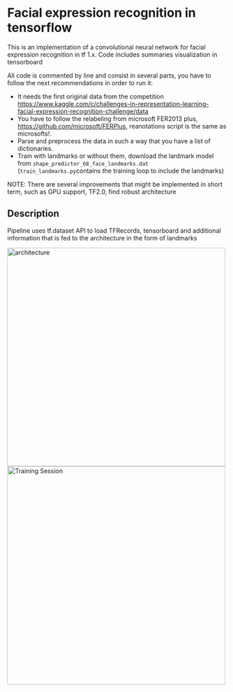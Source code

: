 # Facial expression recognition in tensorflow 
This is an implementation of a convolutional neural network for facial expression recognition in tf 1.x. Code includes summaries visualization in tensorboard

All code is commented by line and consist in several parts, you have to follow the next recommendations in order to run it:

- It needs the first original data from the competition https://www.kaggle.com/c/challenges-in-representation-learning-facial-expression-recognition-challenge/data
- You have to follow the relabeling from microsoft FER2013 plus, https://github.com/microsoft/FERPlus, reanotations script is the same as microsofts!.
- Parse and preprocess the data in such a way that you have a list of dictionaries.
- Train with landmarks or without them, download the lardmark model from `shape_predictor_68_face_landmarks.dat` (`train_landmarks.py`contains the training loop to include the landmarks)

NOTE: There are several improvements that might be implemented in short term, such as GPU support, TF2.0, find robust architecture

## Description

Pipeline uses tf.dataset API to load TFRecords, tensorboard and additional information that is fed to the architecture in the form of landmarks

<img src="https://github.com/miguelalba96/tensorflow-facialexpr-recognition/blob/master/imgs/landmarks_architecture.png" alt="architecture" width="500">

<img src="https://github.com/miguelalba96/tensorflow-facialexpr-recognition/blob/master/imgs/landmarks_session.png" alt="Training Session" width="500">
